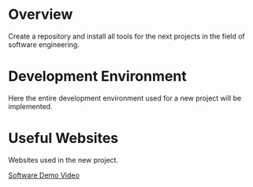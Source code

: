 # Overview
Create a repository and install all tools for the next projects in the field of software engineering. 
# Development Environment
Here the entire development environment used for a new project will be implemented.

# Useful Websites
Websites used in the new project.


[Software Demo Video](https://youtu.be/48ZiV0Nn0Sg)





